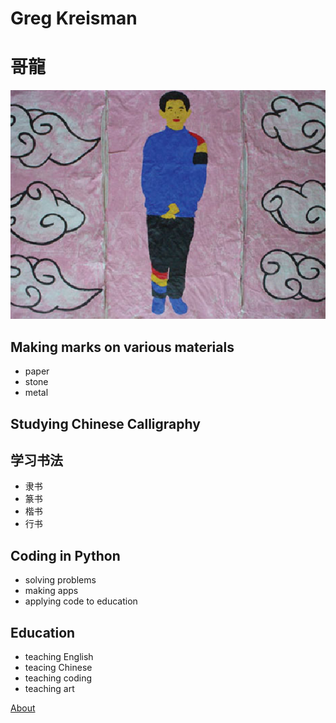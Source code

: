 # Greg Kreisman
# 哥龍

![alt text](student.png)

## Making marks on various materials
 
- paper
- stone
- metal

## Studying Chinese Calligraphy
## 学习书法
 
- 隶书
- 篆书
- 楷书
- 行书

## Coding in Python
 
- solving problems 
- making apps
- applying code to education

## Education
 
- teaching English
- teacing Chinese
- teaching coding
- teaching art

[About](about.md)
